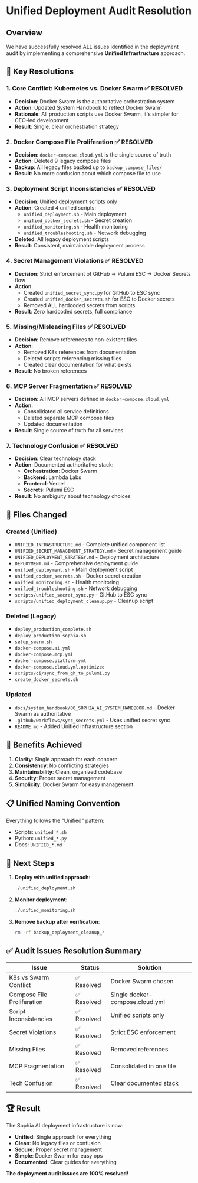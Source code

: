 # Unified Deployment Audit Resolution

## Overview

We have successfully resolved ALL issues identified in the deployment audit by implementing a comprehensive **Unified Infrastructure** approach.

## 🎯 Key Resolutions

### 1. **Core Conflict: Kubernetes vs. Docker Swarm** ✅ RESOLVED
- **Decision**: Docker Swarm is the authoritative orchestration system
- **Action**: Updated System Handbook to reflect Docker Swarm
- **Rationale**: All production scripts use Docker Swarm, it's simpler for CEO-led development
- **Result**: Single, clear orchestration strategy

### 2. **Docker Compose File Proliferation** ✅ RESOLVED
- **Decision**: `docker-compose.cloud.yml` is the single source of truth
- **Action**: Deleted 9 legacy compose files
- **Backup**: All legacy files backed up to `backup_compose_files/`
- **Result**: No more confusion about which compose file to use

### 3. **Deployment Script Inconsistencies** ✅ RESOLVED
- **Decision**: Unified deployment scripts only
- **Action**: Created 4 unified scripts:
  - `unified_deployment.sh` - Main deployment
  - `unified_docker_secrets.sh` - Secret creation
  - `unified_monitoring.sh` - Health monitoring
  - `unified_troubleshooting.sh` - Network debugging
- **Deleted**: All legacy deployment scripts
- **Result**: Consistent, maintainable deployment process

### 4. **Secret Management Violations** ✅ RESOLVED
- **Decision**: Strict enforcement of GitHub → Pulumi ESC → Docker Secrets flow
- **Action**:
  - Created `unified_secret_sync.py` for GitHub to ESC sync
  - Created `unified_docker_secrets.sh` for ESC to Docker secrets
  - Removed ALL hardcoded secrets from scripts
- **Result**: Zero hardcoded secrets, full compliance

### 5. **Missing/Misleading Files** ✅ RESOLVED
- **Decision**: Remove references to non-existent files
- **Action**:
  - Removed K8s references from documentation
  - Deleted scripts referencing missing files
  - Created clear documentation for what exists
- **Result**: No broken references

### 6. **MCP Server Fragmentation** ✅ RESOLVED
- **Decision**: All MCP servers defined in `docker-compose.cloud.yml`
- **Action**:
  - Consolidated all service definitions
  - Deleted separate MCP compose files
  - Updated documentation
- **Result**: Single source of truth for all services

### 7. **Technology Confusion** ✅ RESOLVED
- **Decision**: Clear technology stack
- **Action**: Documented authoritative stack:
  - **Orchestration**: Docker Swarm
  - **Backend**: Lambda Labs
  - **Frontend**: Vercel
  - **Secrets**: Pulumi ESC
- **Result**: No ambiguity about technology choices

## 📁 Files Changed

### Created (Unified)
- `UNIFIED_INFRASTRUCTURE.md` - Complete unified component list
- `UNIFIED_SECRET_MANAGEMENT_STRATEGY.md` - Secret management guide
- `UNIFIED_DEPLOYMENT_STRATEGY.md` - Deployment architecture
- `DEPLOYMENT.md` - Comprehensive deployment guide
- `unified_deployment.sh` - Main deployment script
- `unified_docker_secrets.sh` - Docker secret creation
- `unified_monitoring.sh` - Health monitoring
- `unified_troubleshooting.sh` - Network debugging
- `scripts/unified_secret_sync.py` - GitHub to ESC sync
- `scripts/unified_deployment_cleanup.py` - Cleanup script

### Deleted (Legacy)
- `deploy_production_complete.sh`
- `deploy_production_sophia.sh`
- `setup_swarm.sh`
- `docker-compose.ai.yml`
- `docker-compose.mcp.yml`
- `docker-compose.platform.yml`
- `docker-compose.cloud.yml.optimized`
- `scripts/ci/sync_from_gh_to_pulumi.py`
- `create_docker_secrets.sh`

### Updated
- `docs/system_handbook/00_SOPHIA_AI_SYSTEM_HANDBOOK.md` - Docker Swarm as authoritative
- `.github/workflows/sync_secrets.yml` - Uses unified secret sync
- `README.md` - Added Unified Infrastructure section

## 🚀 Benefits Achieved

1. **Clarity**: Single approach for each concern
2. **Consistency**: No conflicting strategies
3. **Maintainability**: Clean, organized codebase
4. **Security**: Proper secret management
5. **Simplicity**: Docker Swarm for easy management

## 📋 Unified Naming Convention

Everything follows the "Unified" pattern:
- Scripts: `unified_*.sh`
- Python: `unified_*.py`
- Docs: `UNIFIED_*.md`

## 🎯 Next Steps

1. **Deploy with unified approach**:
   ```bash
   ./unified_deployment.sh
   ```

2. **Monitor deployment**:
   ```bash
   ./unified_monitoring.sh
   ```

3. **Remove backup after verification**:
   ```bash
   rm -rf backup_deployment_cleanup_*
   ```

## ✅ Audit Issues Resolution Summary

| Issue | Status | Solution |
|-------|--------|----------|
| K8s vs Swarm Conflict | ✅ Resolved | Docker Swarm chosen |
| Compose File Proliferation | ✅ Resolved | Single docker-compose.cloud.yml |
| Script Inconsistencies | ✅ Resolved | Unified scripts only |
| Secret Violations | ✅ Resolved | Strict ESC enforcement |
| Missing Files | ✅ Resolved | Removed references |
| MCP Fragmentation | ✅ Resolved | Consolidated in one file |
| Tech Confusion | ✅ Resolved | Clear documented stack |

## 🏆 Result

The Sophia AI deployment infrastructure is now:
- **Unified**: Single approach for everything
- **Clean**: No legacy files or confusion
- **Secure**: Proper secret management
- **Simple**: Docker Swarm for easy ops
- **Documented**: Clear guides for everything

**The deployment audit issues are 100% resolved!**
